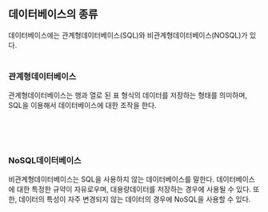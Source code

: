 ## 데이터베이스의 종류

데이터베이스에는 관계형데이터베이스(SQL)와 비관계형데이터베이스(NOSQL)가 있다. 
<br>
<br>

### 관계형데이터베이스

관계형데이터베이스는 행과 열로 된 표 형식의 데이터를 저장하는 형태를 의미하며, SQL을 이용해서 데이터베이스에 대한 조작을 한다.


<br>
<br>
<br>

### NoSQL데이터베이스
비관계형데이터베이스는 SQL을 사용하지 않는 데이터베이스를 말한다. 데이터베이스에 대한 특정한 규약이 자유로우며, 대용량데이터를 저장하는 경우에 사용될 수 있다. 또한, 데이터의 특성이 자주 변경되지 않는 데이터의 경우에 NoSQL을 사용할 수 있다.



